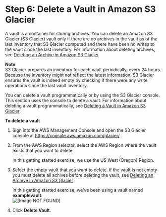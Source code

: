 # Step 6: Delete a Vault in Amazon S3 Glacier<a name="getting-started-delete-vault"></a>

A vault is a container for storing archives\. You can delete an Amazon S3 Glacier \(S3 Glacier\) vault only if there are no archives in the vault as of the last inventory that S3 Glacier computed and there have been no writes to the vault since the last inventory\. For information about deleting archives, see [Deleting an Archive in Amazon S3 Glacier](deleting-an-archive.md)

**Note**  
S3 Glacier prepares an inventory for each vault periodically, every 24 hours\. Because the inventory might not reflect the latest information, S3 Glacier ensures the vault is indeed empty by checking if there were any write operations since the last vault inventory\.

You can delete a vault programmatically or by using the S3 Glacier console\. This section uses the console to delete a vault\. For information about deleting a vault programmatically, see [Deleting a Vault in Amazon S3 Glacier](deleting-vaults.md)\.

**To delete a vault**

1. Sign into the AWS Management Console and open the S3 Glacier console at [https://console\.aws\.amazon\.com/glacier/](https://console.aws.amazon.com/glacier/)\.

1. From the AWS Region selector, select the AWS Region where the vault exists that you want to delete\.

   In this getting started exercise, we use the US West \(Oregon\) Region\.

1. Select the empty vault that you want to delete\. If the vault is not empty you must delete all achives before deleting the vault, see [Deleting an Archive in Amazon S3 Glacier](deleting-an-archive.md) 

   In this getting started exercise, we've been using a vault named **examplevault**\.   
![\[Image NOT FOUND\]](http://docs.aws.amazon.com/amazonglacier/latest/dev/images/glacier-create-vault-list.png)

1. Click **Delete Vault**\. 